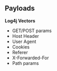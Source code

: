 ## Payloads

**Log4j Vectors**
- GET/POST params
- Host Header
- User Agent
- Cookies
- Referer
- X-Forwarded-For
- Path params
